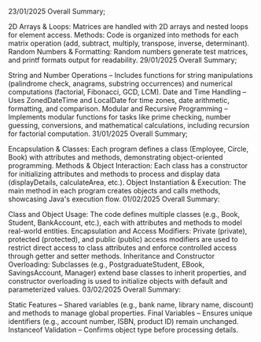 23/01/2025
Overall Summary;

2D Arrays & Loops: Matrices are handled with 2D arrays and nested loops for element access.
Methods: Code is organized into methods for each matrix operation (add, subtract, multiply, transpose, inverse, determinant).
Random Numbers & Formatting: Random numbers generate test matrices, and printf formats output for readability.
29/01/2025
Overall Summary;

String and Number Operations – Includes functions for string manipulations (palindrome check, anagrams, substring occurrences) and numerical computations (factorial, Fibonacci, GCD, LCM).
Date and Time Handling – Uses ZonedDateTime and LocalDate for time zones, date arithmetic, formatting, and comparison.
Modular and Recursive Programming – Implements modular functions for tasks like prime checking, number guessing, conversions, and mathematical calculations, including recursion for factorial computation.
31/01/2025
Overall Summary;

Encapsulation & Classes: Each program defines a class (Employee, Circle, Book) with attributes and methods, demonstrating object-oriented programming.
Methods & Object Interaction: Each class has a constructor for initializing attributes and methods to process and display data (displayDetails, calculateArea, etc.).
Object Instantiation & Execution: The main method in each program creates objects and calls methods, showcasing Java's execution flow.
01/02/2025
Overall Summary:

Class and Object Usage: The code defines multiple classes (e.g., Book, Student, BankAccount, etc.), each with attributes and methods to model real-world entities.
Encapsulation and Access Modifiers: Private (private), protected (protected), and public (public) access modifiers are used to restrict direct access to class attributes and enforce controlled access through getter and setter methods.
Inheritance and Constructor Overloading: Subclasses (e.g., PostgraduateStudent, EBook, SavingsAccount, Manager) extend base classes to inherit properties, and constructor overloading is used to initialize objects with default and parameterized values.
03/02/2025
Overall Summary:

Static Features – Shared variables (e.g., bank name, library name, discount) and methods to manage global properties.
Final Variables – Ensures unique identifiers (e.g., account number, ISBN, product ID) remain unchanged.
Instanceof Validation – Confirms object type before processing details.
